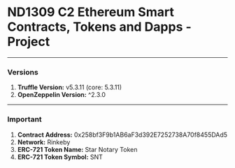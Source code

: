 # ND1309 C2 Ethereum Smart Contracts, Tokens and Dapps - Project

---

### Versions

1. **Truffle Version:** v5.3.11 (core: 5.3.11)
2. **OpenZeppelin Version:** ^2.3.0

---

### Important

1. **Contract Address:** 0x258bf3F9b1AB6aF3d392E7252738A70f8455DAd5
2. **Network:** Rinkeby
3. **ERC-721 Token Name:** Star Notary Token
4. **ERC-721 Token Symbol:** SNT
